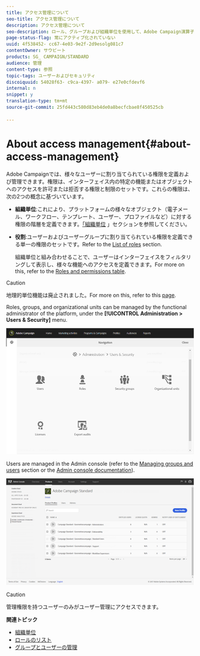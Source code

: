 ```yaml
---
title: アクセス管理について
seo-title: アクセス管理について
description: アクセス管理について
seo-description: ロール、グループおよび組織単位を使用して、Adobe Campaign演算子を管理します。
page-status-flag: 常にアクティブ化されていない
uuid: 4f538452- cc67-4e03-9e2f-2d9esolg081c7
contentOwner: サウビート
products: SG_ CAMPAIGN/STANDARD
audience: 管理
content-type: 参照
topic-tags: ユーザーおよびセキュリティ
discoiquuid: 54028f63- c9ca-4397- a079- e27e0cfdevf6
internal: n
snippet: y
translation-type: tm+mt
source-git-commit: 25fd443c580d83eb4de0a8becfcbae8f450525cb

---
```



# About access management{#about-access-management}

Adobe Campaignでは、様々なユーザーに割り当てられている権限を定義および管理できます。権限は、インターフェイス内の特定の機能またはオブジェクトへのアクセスを許可または拒否する権限と制限のセットです。これらの権限は、次の2つの概念に基づいています。

* **組織単位**:これにより、プラットフォームの様々なオブジェクト（電子メール、ワークフロー、テンプレート、ユーザー、プロファイルなど）に対する権限の階層を定義できます。[「組織単位](../../administration/using/organizational-units.md) 」セクションを参照してください。
* **役割**:ユーザーおよびユーザーグループに割り当てられている権限を定義できる単一の権限のセットです。Refer to the [List of roles](../../administration/using/list-of-roles.md) section.

   組織単位と組み合わせることで、ユーザーはインターフェイスをフィルタリングして表示し、様々な機能へのアクセスを定義できます。For more on this, refer to the [Roles and permissions table](https://docs.campaign.adobe.com/doc/standard/en/Technotes/AdobeCampaign-ACSRights.pdf).

>[!CAUTION]
>
>地理的単位機能は廃止されました。For more on this, refer to this [page](https://helpx.adobe.com/campaign/kb/acs-deprecated-and-removed-features.html).

Roles, groups, and organizational units can be managed by the functional administrator of the platform, under the **[!UICONTROL Administration > Users & Security]** menu.

![](assets/user_management_1.png)

Users are managed in the Admin console (refer to the [Managing groups and users](../../administration/using/managing-groups-and-users.md) section or the [Admin console documentation](https://helpx.adobe.com/enterprise/managing/user-guide.html)).

![](assets/user_management_6.png)

>[!CAUTION]
>
>管理権限を持つユーザーのみがユーザー管理にアクセスできます。

**関連トピック**

* [組織単位](../../administration/using/organizational-units.md)
* [ロールのリスト](../../administration/using/list-of-roles.md)
* [グループとユーザーの管理](../../administration/using/managing-groups-and-users.md)

